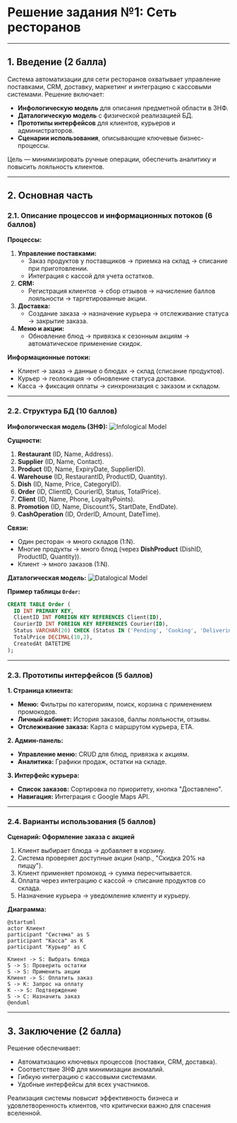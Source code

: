 # Решение задания №1: Сеть ресторанов

---

## 1. Введение (2 балла)
Система автоматизации для сети ресторанов охватывает управление поставками, CRM, доставку, маркетинг и интеграцию с кассовыми системами. Решение включает:
- **Инфологическую модель** для описания предметной области в 3НФ.
- **Даталогическую модель** с физической реализацией БД.
- **Прототипы интерфейсов** для клиентов, курьеров и администраторов.
- **Сценарии использования**, описывающие ключевые бизнес-процессы.

Цель — минимизировать ручные операции, обеспечить аналитику и повысить лояльность клиентов.

---

## 2. Основная часть

### 2.1. Описание процессов и информационных потоков (6 баллов)

**Процессы:**
1. **Управление поставками:**
   - Заказ продуктов у поставщиков → приемка на склад → списание при приготовлении.
   - Интеграция с кассой для учета остатков.
2. **CRM:**
   - Регистрация клиентов → сбор отзывов → начисление баллов лояльности → таргетированные акции.
3. **Доставка:**
   - Создание заказа → назначение курьера → отслеживание статуса → закрытие заказа.
4. **Меню и акции:**
   - Обновление блюд → привязка к сезонным акциям → автоматическое применение скидок.

**Информационные потоки:**
- Клиент → заказ → данные о блюдах → склад (списание продуктов).
- Курьер → геолокация → обновление статуса доставки.
- Касса → фиксация оплаты → синхронизация с заказом и складом.

---

### 2.2. Структура БД (10 баллов)

**Инфологическая модель (3НФ):**
![Infological Model](https://via.placeholder.com/800x600?text=Infological+Model+3NF)

**Сущности:**
1. **Restaurant** (ID, Name, Address).
2. **Supplier** (ID, Name, Contact).
3. **Product** (ID, Name, ExpiryDate, SupplierID).
4. **Warehouse** (ID, RestaurantID, ProductID, Quantity).
5. **Dish** (ID, Name, Price, CategoryID).
6. **Order** (ID, ClientID, CourierID, Status, TotalPrice).
7. **Client** (ID, Name, Phone, LoyaltyPoints).
8. **Promotion** (ID, Name, Discount%, StartDate, EndDate).
9. **CashOperation** (ID, OrderID, Amount, DateTime).

**Связи:**
- Один ресторан → много складов (1:N).
- Многие продукты → много блюд (через **DishProduct** (DishID, ProductID, Quantity)).
- Клиент → много заказов (1:N).

**Даталогическая модель:**
![Datalogical Model](https://via.placeholder.com/800x600?text=Datalogical+Model+with+PK+and+FK)

**Пример таблицы `Order`:**
```sql
CREATE TABLE Order (
  ID INT PRIMARY KEY,
  ClientID INT FOREIGN KEY REFERENCES Client(ID),
  CourierID INT FOREIGN KEY REFERENCES Courier(ID),
  Status VARCHAR(20) CHECK (Status IN ('Pending', 'Cooking', 'Delivering', 'Completed')),
  TotalPrice DECIMAL(10,2),
  CreatedAt DATETIME
);
```

---

### 2.3. Прототипы интерфейсов (5 баллов)

**1. Страница клиента:**
- **Меню:** Фильтры по категориям, поиск, корзина с применением промокодов.
- **Личный кабинет:** История заказов, баллы лояльности, отзывы.
- **Отслеживание заказа:** Карта с маршрутом курьера, ETA.

**2. Админ-панель:**
- **Управление меню:** CRUD для блюд, привязка к акциям.
- **Аналитика:** Графики продаж, остатки на складе.

**3. Интерфейс курьера:**
- **Список заказов:** Сортировка по приоритету, кнопка "Доставлено".
- **Навигация:** Интеграция с Google Maps API.

---

### 2.4. Варианты использования (5 баллов)

**Сценарий: Оформление заказа с акцией**
1. Клиент выбирает блюда → добавляет в корзину.
2. Система проверяет доступные акции (напр., "Скидка 20% на пиццу").
3. Клиент применяет промокод → сумма пересчитывается.
4. Оплата через интеграцию с кассой → списание продуктов со склада.
5. Назначение курьера → уведомление клиенту и курьеру.

**Диаграмма:**
```plantuml
@startuml
actor Клиент
participant "Система" as S
participant "Касса" as K
participant "Курьер" as C

Клиент -> S: Выбрать блюда
S -> S: Проверить остатки
S -> S: Применить акции
Клиент -> S: Оплатить заказ
S -> K: Запрос на оплату
K --> S: Подтверждение
S -> C: Назначить заказ
@enduml
```

---

## 3. Заключение (2 балла)
Решение обеспечивает:
- Автоматизацию ключевых процессов (поставки, CRM, доставка).
- Соответствие 3НФ для минимизации аномалий.
- Гибкую интеграцию с кассовыми системами.
- Удобные интерфейсы для всех участников.

Реализация системы повысит эффективность бизнеса и удовлетворенность клиентов, что критически важно для спасения вселенной.